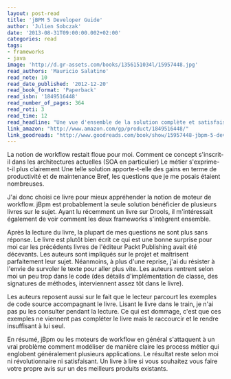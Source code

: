 ```yaml
---
layout: post-read
title: 'jBPM 5 Developer Guide'
author: 'Julien Sobczak'
date: '2013-08-31T09:00:00.002+02:00'
categories: read
tags:
- frameworks
- java
image: 'http://d.gr-assets.com/books/1356151034l/15957448.jpg'
read_authors: 'Mauricio Salatino'
read_note: 10
read_date_published: '2012-12-20'
read_book_format: 'Paperback'
read_isbn: '1849516448'
read_number_of_pages: 364
read_roti: 3
read_time: 12
read_headline: "Une vue d'ensemble de la solution complète et satisfaisante."
link_amazon: "http://www.amazon.com/gp/product/1849516448/"
link_goodreads: "http://www.goodreads.com/book/show/15957448-jbpm-5-developer-guide"
---
```



La notion de workflow restait floue pour moi. Comment ce concept s'inscrit-il dans les architectures actuelles (SOA en particulier) Le métier s'exprime-t-il plus clairement Une telle solution apporte-t-elle des gains en terme de productivité et de maintenance Bref, les questions que je me posais étaient nombreuses.

J'ai donc choisi ce livre pour mieux appréhender la notion de moteur de workflow. jBpm est probablement la seule solution bénéficier de plusieurs livres sur le sujet. Ayant lu récemment un livre sur Drools, il m'intéressait également de voir comment les deux frameworks s'intègrent ensemble.

Après la lecture du livre, la plupart de mes questions ne sont plus sans réponse. Le livre est plutôt bien écrit ce qui est une bonne surprise pour moi car les précédents livres de l'éditeur Packt Publishing avait été décevants. Les auteurs sont impliqués sur le projet et maîtrisent parfaitement leur sujet. Néanmoins, à plus d'une reprise, j'ai du résister à l'envie de survoler le texte pour aller plus vite. Les auteurs rentrent selon moi un peu trop dans le code (des détails d'implémentation de classe, des signatures de méthodes, interviennent assez tôt dans le livre).

Les auteurs reposent aussi sur le fait que le lecteur parcourt les exemples de code source accompagnant le livre. Lisant le livre dans le train, je n'ai pas pu les consulter pendant la lecture. Ce qui est dommage, c'est que ces exemples ne viennent pas compléter le livre mais le raccourcir et le rendre insuffisant à lui seul.

En résumé, jBpm ou les moteurs de workflow en général s'attaquent à un vrai problème comment modéliser de manière claire les process métier qui englobent généralement plusieurs applications. Le résultat reste selon moi ni révolutionnaire ni satisfaisant. Un livre à lire si vous souhaitez vous faire votre propre avis sur un des meilleurs produits existants.

